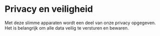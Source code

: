 # Privacy en veiligheid

Met deze slimme apparaten wordt een deel van onze privacy opgegeven. Het is belangrijk om alle data veilig te versturen en bewaren. 
